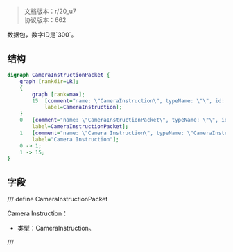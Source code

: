 # <!-- md:samp CameraInstructionPacket -->

> 文档版本：r/20_u7<br/>协议版本：662

<!-- md:samp CameraInstructionPacket -->数据包，数字ID是`300`。

## 结构

```dot
digraph CameraInstructionPacket {
	graph [rankdir=LR];
	{
		graph [rank=max];
		15	[comment="name: \"CameraInstruction\", typeName: \"\", id: 15, branchId: 0, recurseId: -1, attributes: 512, notes: \"\"",
			label=CameraInstruction];
	}
	0	[comment="name: \"CameraInstructionPacket\", typeName: \"\", id: 0, branchId: 300, recurseId: -1, attributes: 0, notes: \"\"",
		label=CameraInstructionPacket];
	1	[comment="name: \"Camera Instruction\", typeName: \"CameraInstruction\", id: 1, branchId: 0, recurseId: -1, attributes: 256, notes: \"\"",
		label="Camera Instruction"];
	0 -> 1;
	1 -> 15;
}

```

## 字段

/// define
CameraInstructionPacket

Camera Instruction：[<!-- md:samp CameraInstruction -->](refs/protocols/types/CameraInstruction.md)

- 类型：CameraInstruction。


///
